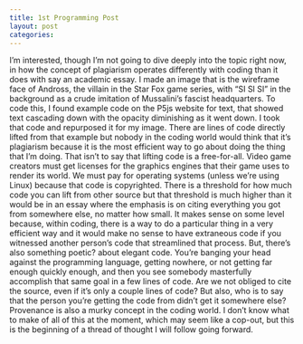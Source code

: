 ```yaml
---
title: 1st Programming Post
layout: post
categories:
---
```

I’m interested, though I’m not going to dive deeply into the topic right now, in how the concept of plagiarism operates differently with coding than it does with say an academic essay. I made an image that is the wireframe face of Andross, the villain in the Star Fox game series, with “SI SI SI” in the background as a crude imitation of Mussalini’s fascist headquarters. To code this, I found example code on the P5js website for text, that showed text cascading down with the opacity diminishing as it went down. I took that code and repurposed it for my image. There are lines of code directly lifted from that example but nobody in the coding world would think that it’s plagiarism because it is the most efficient way to go about doing the thing that I’m doing.
	That isn’t to say that lifting code is a free-for-all. Video game creators must get licenses for the graphics engines that their game uses to render its world. We must pay for operating systems (unless we’re using Linux) because that code is copyrighted. There is a threshold for how much code you can lift from other source but that threshold is much higher than it would be in an essay where the emphasis is on citing everything you got from somewhere else, no matter how small.
	It makes sense on some level because, within coding, there is a way to do a particular thing in a very efficient way and it would make no sense to have extraneous code if you witnessed another person’s code that streamlined that process. But, there’s also something poetic? about elegant code. You’re banging your head against the programming language, getting nowhere, or not getting far enough quickly enough, and then you see somebody masterfully accomplish that same goal in a few lines of code. Are we not obliged to cite the source, even if it’s only a couple lines of code? But also, who is to say that the person you’re getting the code from didn’t get it somewhere else? Provenance is also a murky concept in the coding world.
	I don’t know what to make of all of this at the moment, which may seem like a cop-out, but this is the beginning of a thread of thought I will follow going forward. 
